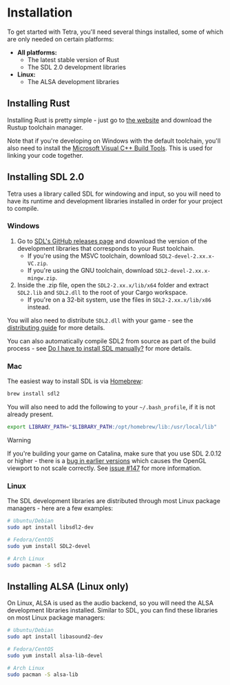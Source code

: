 # Installation

To get started with Tetra, you'll need several things installed, some of which are only needed on certain platforms:

* **All platforms:**
    * The latest stable version of Rust
    * The SDL 2.0 development libraries
* **Linux:**
    * The ALSA development libraries

## Installing Rust

Installing Rust is pretty simple - just go to [the website](https://www.rust-lang.org/tools/install) and download the Rustup toolchain manager.

Note that if you're developing on Windows with the default toolchain, you'll also need to install the [Microsoft Visual C++ Build Tools](https://www.visualstudio.com/downloads/#build-tools-for-visual-studio-2017). This is used for linking your code together.

## Installing SDL 2.0

Tetra uses a library called SDL for windowing and input, so you will need to have its runtime and development libraries installed in order for your project to compile.

### Windows

1. Go to [SDL's GitHub releases page](https://github.com/libsdl-org/SDL/releases) and download the version of the development libraries that corresponds to your Rust toolchain.
    * If you're using the MSVC toolchain, download `SDL2-devel-2.xx.x-VC.zip`.
    * If you're using the GNU toolchain, download `SDL2-devel-2.xx.x-mingw.zip`.
2. Inside the .zip file, open the `SDL2-2.xx.x/lib/x64` folder and extract `SDL2.lib` and `SDL2.dll` to the root of your Cargo workspace.
    * If you're on a 32-bit system, use the files in `SDL2-2.xx.x/lib/x86` instead.

You will also need to distribute `SDL2.dll` with your game - see the [distributing guide](./distributing.md) for more details.

You can also automatically compile SDL2 from source as part of the build process - see [Do I have to install SDL manually?](./faq.md/#do-i-have-to-install-sdl-manually) for more details. 

### Mac

The easiest way to install SDL is via [Homebrew](http://brew.sh/):

```bash
brew install sdl2
```

You will also need to add the following to your `~/.bash_profile`, if it is not already present.

```bash
export LIBRARY_PATH="$LIBRARY_PATH:/opt/homebrew/lib:/usr/local/lib"
```

> [!WARNING]
> If you're building your game on Catalina, make sure that you use SDL 2.0.12 or higher - there is a
> [bug in earlier versions](https://hg.libsdl.org/SDL/rev/46b094f7d20e) which causes the OpenGL
> viewport to not scale correctly. See [issue #147](https://github.com/17cupsofcoffee/tetra/issues/147)
> for more information.

### Linux

The SDL development libraries are distributed through most Linux package managers - here are a few examples:

```bash
# Ubuntu/Debian
sudo apt install libsdl2-dev

# Fedora/CentOS
sudo yum install SDL2-devel

# Arch Linux
sudo pacman -S sdl2
```

## Installing ALSA (Linux only)

On Linux, ALSA is used as the audio backend, so you will need the ALSA development libraries installed. Similar to SDL, you can find these libraries on most Linux package managers:

```bash
# Ubuntu/Debian
sudo apt install libasound2-dev

# Fedora/CentOS
sudo yum install alsa-lib-devel

# Arch Linux
sudo pacman -S alsa-lib
```
